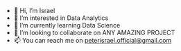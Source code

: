 - 👋 Hi, I’m Israel
- 👀 I’m interested in Data Analytics
- 🌱 I’m currently learning Data Science
- 💞️ I’m looking to collaborate on ANY AMAZING PROJECT
- 📫 You can reach me on peterisrael.official@gmail.com

<!---
Iszyworld39/Iszyworld39 is a ✨ special ✨ repository because its `README.md` (this file) appears on your GitHub profile.
You can click the Preview link to take a look at your changes.
--->
